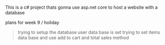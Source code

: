 This is a c# project thats gonna use asp.net core to host a website with a database 

plans for week 9 / holiday 
>trying to setup the database
>user data base is set
>trying to set items data base and use add to cart and total sales method
